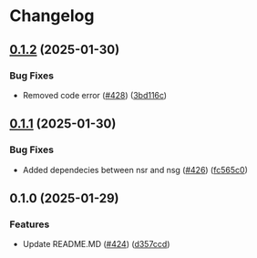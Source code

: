 # Changelog

## [0.1.2](https://github.com/prefapp/tfm/compare/azure-nsg-nsr-v0.1.1...azure-nsg-nsr-v0.1.2) (2025-01-30)


### Bug Fixes

* Removed  code error ([#428](https://github.com/prefapp/tfm/issues/428)) ([3bd116c](https://github.com/prefapp/tfm/commit/3bd116c25d8e1790eb0c2d15dbe0df4220d60c9a))

## [0.1.1](https://github.com/prefapp/tfm/compare/azure-nsg-nsr-v0.1.0...azure-nsg-nsr-v0.1.1) (2025-01-30)


### Bug Fixes

* Added dependecies between nsr and nsg ([#426](https://github.com/prefapp/tfm/issues/426)) ([fc565c0](https://github.com/prefapp/tfm/commit/fc565c02478d44ea68e9a1160886598bc68fe23e))

## 0.1.0 (2025-01-29)


### Features

* Update README.MD ([#424](https://github.com/prefapp/tfm/issues/424)) ([d357ccd](https://github.com/prefapp/tfm/commit/d357ccd6a1d004b46fe7040e310bb819084875b3))
